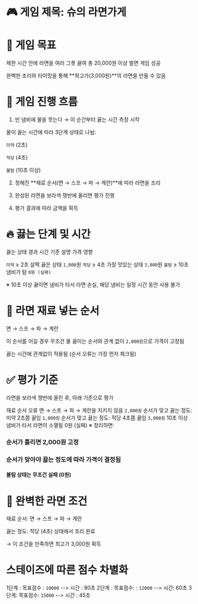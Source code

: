 # 🎮 게임 제목: 슈의 라면가게

# 🧾 게임 목표
제한 시간 안에 라면을 여러 그릇 끓여 총 20,000원 이상 벌면 게임 성공

완벽한 조리와 타이밍을 통해 **최고가(3,000원)**의 라면을 만들 수 있음

# 🥘 게임 진행 흐름
1. 빈 냄비에 물을 붓는다 → 이 순간부터 끓는 시간 측정 시작

물이 끓는 시간에 따라 3단계 상태로 나뉨:

`미약` (2초)

`적당` (4초)

`불탐` (10초 이상)

2. 정해진 **재료 순서(면 → 스프 → 파 → 계란)**에 따라 라면을 조리

3. 완성된 라면을 보라색 쟁반에 올리면 평가 진행

4. 평가 결과에 따라 금액을 획득

# 🔥 끓는 단계 및 시간

끓는 상태	경과 시간 기준	설명	가격 영향

`미약`	≥ 2초	살짝 끓은 상태	`1,000`원
`적당`	≥ 4초	가장 맛있는 상태	`3,000`원
`불탐`	≥ 10초	냄비가 탐	`0원 (실패)`

※ 10초 이상 끓이면 냄비가 타서 라면 손실, 해당 냄비는 일정 시간 동안 사용 불가

# 🧂 라면 재료 넣는 순서
면 → 스프 → 파 → 계란

이 순서를 어길 경우 무조건 물 끓이는 순서와 관계 없이 `2,000원`으로 가격이 고정됨

끓는 시간에 관계없이 적용됨 (순서 오류는 가장 먼저 체크됨)

# ✅ 평가 기준
라면을 보라색 쟁반에 올린 후, 아래 기준으로 평가



재료 순서 오류	면 → 스프 → 파 → 계란을 지키지 않음	`2,000원`
순서가 맞고 끓는 정도: 미약	2초쯤 끓임	`1,000원`
순서가 맞고 끓는 정도: 적당	4초쯤 끓임	`3,000원`
10초 이상	냄비가 타서 라면이 소멸됨	0원 (실패)
※ 정리하면:

### 순서가 틀리면 2,000원 고정

### 순서가 맞아야 끓는 정도에 따라 가격이 결정됨

#### 불탐 상태는 무조건 실패 (0원)

# 🎯 완벽한 라면 조건
재료 순서: 면 → 스프 → 파 → 계란

끓는 정도: 적당 (4초) 상태에서 조리 완료

→ 이 조건을 만족하면 최고가 3,000원 획득



# 스테이즈에 따른 점수 차별화

1단계 : 목표점수 : `10000` --> 시간 : 90초
2단계 : 목표점수: : `12000` --> 시간: 60초
3단계: 목표점수: `15000` --> 시간 :  45초

